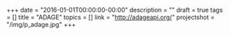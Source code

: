 +++
date = "2016-01-01T00:00:00-00:00"
description = ""
draft = true
tags = []
title = "ADAGE"
topics = []
link = "http://adageapi.org/"
projectshot = "/img/p_adage.jpg"
+++
